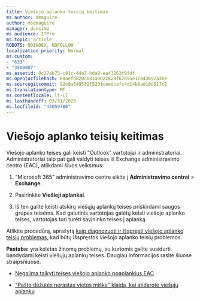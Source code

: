 ```yaml
---
title: Viešojo aplanko teisių keitimas
ms.author: dmaguire
author: msdmaguire
manager: dansimp
ms.audience: ITPro
ms.topic: article
ROBOTS: NOINDEX, NOFOLLOW
localization_priority: Normal
ms.custom:
- "633"
- "3500007"
ms.assetid: 0c37ab75-c81c-44e7-bda8-ea43263f9fdf
ms.openlocfilehash: 68aefd820c681a9022828f67655e1c843692a30e
ms.sourcegitcommit: 92e9a649532f5231ceedcafc4d14b8ad18d517c2
ms.translationtype: MT
ms.contentlocale: lt-LT
ms.lasthandoff: 03/31/2020
ms.locfileid: "43059780"
---
```

# <a name="changing-public-folder-permissions"></a>Viešojo aplanko teisių keitimas

Viešojo aplanko teises gali keisti "Outlook" vartotojai ir administratoriai. Administratoriai taip pat gali valdyti teises iš Exchange administravimo centro (EAC), atlikdami šiuos veiksmus:
  
1. "Microsoft 365" administravimo centre eikite į **Administravimo centrai** \> **Exchange**.

2. Pasirinkite **Viešieji aplankai**.

3. Iš ten galite keisti atskirų viešųjų aplankų teises priskirdami saugos grupes teisėms. Kad galutinis vartotojas galėtų keisti viešojo aplanko teises, vartotojas turi turėti savininko teises į aplanką.

Atlikite procedūrą, aprašytą [kaip diagnozuoti ir išspręsti viešojo aplanko teisių problemas,](https://docs.microsoft.com/exchange/troubleshoot/public-folders/public-folder-permission-issues) kad būtų išspręstos viešojo aplanko teisių problemos.

**Pastaba:** yra keletas žinomų problemų, su kuriomis galite susidurti bandydami keisti viešųjų aplankų teises. Daugiau informacijos rasite šiuose straipsniuose.

- [Negalima taikyti teises viešojo aplanko poaplankius EAC](https://docs.microsoft.com/exchange/troubleshoot/public-folders/can%E2%80%99t-apply-permissions-public-folder-subfolders)

- ["Pašto dėžutės nerastas vietos miške" klaida, kai atidarote viešųjų aplankų](https://docs.microsoft.com/exchange/troubleshoot/public-folders/mailbox-not-found-local-forest-public-folder)

